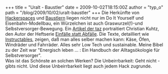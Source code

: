 +++
title = "Uralt - Baustler"
date = 2009-10-02T18:15:00Z
author = "typ_o"
path = "/blog/2009/10/02/uralt-baustler"
+++
Die Herkünfte von [Hackerspaces](https://wiki.hackerspaces.org/) und
[Baustlern](https://bausteln.de/) liegen nicht nur im Do It Yourself und
Eisenbahn-Modellbau, ein Würzelchen ist auch Graswurzel(\!)-und
Selbstversorger-Bewegung. Ein [Artikel der
taz](https://www.taz.de/1/archiv/print-archiv/printressorts/digi-artikel/?ressort=ku&dig=2009%2F09%2F28%2Fa0013&cHash=0f14ba5673)
portraitiert Christian Kuhtz, den Autor der Heftserie [Einfälle statt
Abfälle](https://www.einfaelle-statt-abfaelle.de/index.php). Die Texte,
detailliert wie [Instructables](https://www.instructables.com/), zeigen,
daß man alles selber machen kann: Käse, Öfen, Windräder und Fahrräder.
Alles sehr Low Tech und sustainable. Meine Bibel zu der Zeit war
"Energisch leben ... : Ein Handbuch der Alltagsökologie für
Selbstversorger".  
Was ist das Schönste an solchen Werken? Die Unbeirrbarkeit: Geht nicht -
gibts nicht. Und diese Unbeirrbarkeit liegt auch jedem Hack zugrunde.
